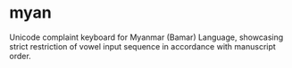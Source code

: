 # myan
Unicode complaint keyboard for Myanmar (Bamar) Language, showcasing strict restriction of vowel input sequence in accordance with manuscript order.
